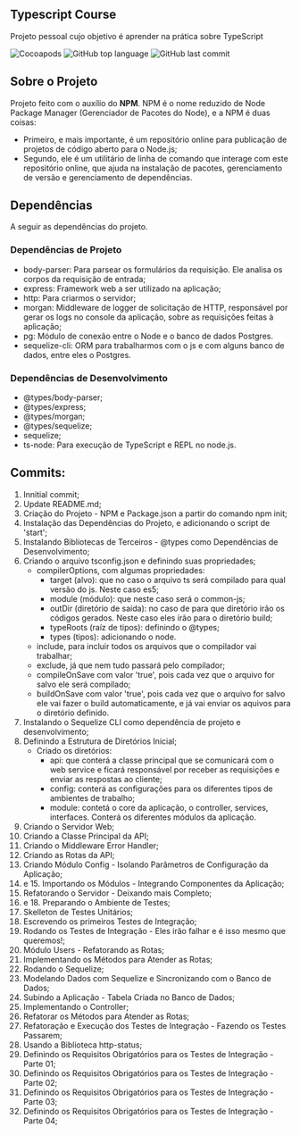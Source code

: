 ## Typescript Course
Projeto pessoal cujo objetivo é aprender na prática sobre TypeScript

![Cocoapods](https://img.shields.io/cocoapods/l/AFNetworking.svg)
![GitHub top language](https://img.shields.io/github/languages/top/badges/shields.svg)
![GitHub last commit](https://img.shields.io/github/last-commit/google/skia.svg)

## Sobre o Projeto
Projeto feito com o auxílio do **NPM**. NPM é o nome reduzido de Node Package Manager (Gerenciador de Pacotes do Node), e a NPM é duas coisas:
- Primeiro, e mais importante, é um repositório online para publicação de projetos de código aberto para o Node.js;
- Segundo, ele é um utilitário de linha de comando que interage com este repositório online, que ajuda na instalação de pacotes, gerenciamento de versão e gerenciamento de dependências.

## Dependências
A seguir as dependências do projeto.

### Dependências de Projeto
- body-parser: Para parsear os formulários da requisição. Ele analisa os corpos da requisição de entrada;
- express: Framework web a ser utilizado na aplicação;
- http: Para criarmos o servidor;
- morgan: Middleware de logger de solicitação de HTTP, responsável por gerar os logs no console da aplicação, sobre as requisições feitas à aplicação;
- pg: Módulo de conexão entre o Node e o banco de dados Postgres.
- sequelize-cli: ORM para trabalharmos com o js e com alguns banco de dados, entre eles o Postgres.

### Dependências de Desenvolvimento
- @types/body-parser;
- @types/express;
- @types/morgan;
- @types/sequelize;
- sequelize;
- ts-node: Para execução de TypeScript e REPL no node.js.

## Commits:
01. Innitial commit;
02. Update README.md;
03. Criação do Projeto - NPM e Package.json a partir do comando npm init;
04. Instalação das Dependências do Projeto, e adicionando o script de 'start';
05. Instalando Bibliotecas de Terceiros - @types como Dependências de Desenvolvimento;
06. Criando o arquivo tsconfig.json e definindo suas propriedades;
    - compilerOptions, com algumas propriedades:
      - target (alvo): que no caso o arquivo ts será compilado para qual versão do js. Neste caso es5;
      - module (módulo): que neste caso será o common-js;
      - outDir (diretório de saída): no caso de para que diretório irão os códigos gerados. Neste caso eles irão para o diretório build;
      - typeRoots (raíz de tipos): definindo o @types;
      - types (tipos): adicionando o node.
    - include, para incluir todos os arquivos que o compilador vai trabalhar;
    - exclude, já que nem tudo passará pelo compilador;
    - compileOnSave com valor 'true', pois cada vez que o arquivo for salvo ele será compilado;
    - buildOnSave com valor 'true', pois cada vez que o arquivo for salvo ele vai fazer o build automaticamente, e já vai enviar os aquivos para o diretório definido.
07. Instalando o Sequelize CLI como dependência de projeto e desenvolvimento;
08. Definindo a Estrutura de Diretórios Inicial;
    - Criado os diretórios:
      - api: que conterá a classe principal que se comunicará com o web service e ficará responsável por receber as requisições e enviar as respostas ao cliente;
      - config: conterá as configurações para os diferentes tipos de ambientes de trabalho;
      - module: contetá o core da aplicação, o controller, services, interfaces. Conterá os diferentes módulos da aplicação.
09. Criando o Servidor Web;
10. Criando a Classe Principal da API;
11. Criando o Middleware Error Handler;
12. Criando as Rotas da API;
13. Criando Módulo Config - Isolando Parâmetros de Configuração da Aplicação;
14. e 15. Importando os Módulos - Integrando Componentes da Aplicação;
16. Refatorando o Servidor - Deixando mais Completo;
17. e 18. Preparando o Ambiente de Testes;
19. Skelleton de Testes Unitários;
20. Escrevendo os primeiros Testes de Integração;
21. Rodando os Testes de Integração - Eles irão falhar e é isso mesmo que queremos!;
22. Módulo Users - Refatorando as Rotas;
23. Implementando os Métodos para Atender as Rotas;
24. Rodando o Sequelize;
25. Modelando Dados com Sequelize e Sincronizando com o Banco de Dados;
26. Subindo a Aplicação - Tabela Criada no Banco de Dados;
27. Implementando o Controller;
28. Refatorar os Métodos para Atender as Rotas;
29. Refatoração e Execução dos Testes de Integração - Fazendo os Testes Passarem;
30. Usando a Biblioteca http-status;
31. Definindo os Requisitos Obrigatórios para os Testes de Integração - Parte 01;
32. Definindo os Requisitos Obrigatórios para os Testes de Integração - Parte 02;
33. Definindo os Requisitos Obrigatórios para os Testes de Integração - Parte 03;
34. Definindo os Requisitos Obrigatórios para os Testes de Integração - Parte 04;
